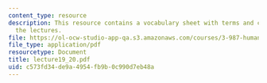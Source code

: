 ```yaml
---
content_type: resource
description: This resource contains a vocabulary sheet with terms and concepts from
  the lectures.
file: https://ol-ocw-studio-app-qa.s3.amazonaws.com/courses/3-987-human-origins-and-evolution-spring-2006/c573fd34de9a4954fb9b0c990d7eb48a_lecture19_20.pdf
file_type: application/pdf
resourcetype: Document
title: lecture19_20.pdf
uid: c573fd34-de9a-4954-fb9b-0c990d7eb48a
---
```

